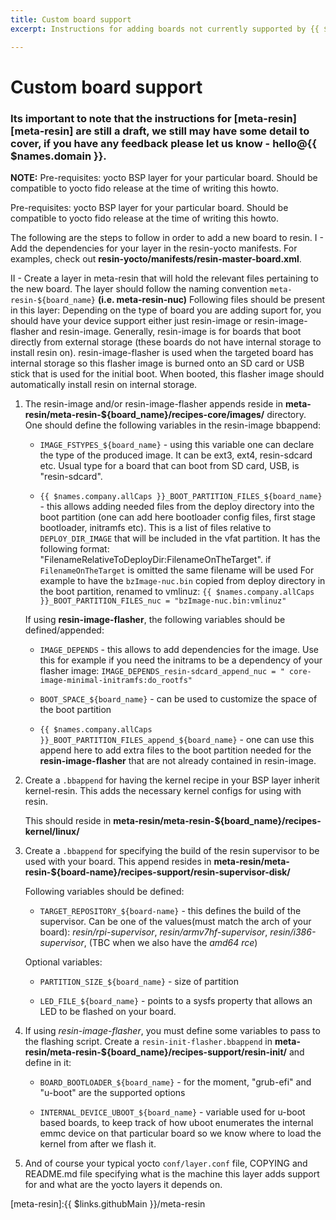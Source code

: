 ```yaml
---
title: Custom board support
excerpt: Instructions for adding boards not currently supported by {{ $names.company.lower }}

---
```


# Custom board support

### Its important to note that the instructions for [meta-resin][meta-resin] are still a draft, we still may have some detail to cover, if you have any feedback please let us know - hello@{{ $names.domain }}.

__NOTE:__ Pre-requisites: yocto BSP layer for your particular board. Should be compatible to yocto fido release at the time of writing this howto.

Pre-requisites: yocto BSP layer for your particular board. Should be compatible to yocto fido release at the time of writing this howto.

The following are the steps to follow in order to add a new board to resin.
I - Add the dependencies for your layer in the resin-yocto manifests. For examples, check out **resin-yocto/manifests/resin-master-board.xml**.

II - Create a layer in meta-resin that will hold the relevant files pertaining to the new board. The layer should follow the naming convention `meta-resin-${board_name}` **(i.e. meta-resin-nuc)**
Following files should be present in this layer:
Depending on the type of board you are adding suport for, you should have your device support either just resin-image or resin-image-flasher and resin-image. Generally, resin-image is for boards that boot directly from external storage (these boards do not have internal storage to install resin on). resin-image-flasher is used when the targeted board has internal storage so this flasher image is burned onto an SD card or USB stick that is used for the initial boot. When booted, this flasher image should automatically install resin on internal storage.

1. The resin-image and/or resin-image-flasher appends reside in **meta-resin/meta-resin-${board_name}/recipes-core/images/** directory.
One should define the following variables in the resin-image bbappend:

	- `IMAGE_FSTYPES_${board_name}` - using this variable one can declare the type of the produced image. It can be ext3, ext4, resin-sdcard etc. Usual type for a board that can boot from SD card, USB, is "resin-sdcard".

	- `{{ $names.company.allCaps }}_BOOT_PARTITION_FILES_${board_name}` - this allows adding needed files from the deploy directory into the boot partition (one can add here bootloader config files, first stage bootloader, initramfs etc).
	This is a list of files relative to `DEPLOY_DIR_IMAGE` that will be included in the vfat partition. It has the following format: "FilenameRelativeToDeployDir:FilenameOnTheTarget". if `FilenameOnTheTarget` is omitted the same filename will be used
	For example to have the `bzImage-nuc.bin` copied from deploy directory in the boot partition, renamed to vmlinuz: `{{ $names.company.allCaps }}_BOOT_PARTITION_FILES_nuc = "bzImage-nuc.bin:vmlinuz"`

	If using **resin-image-flasher**, the following variables should be defined/appended:

	- `IMAGE_DEPENDS` - this allows to add dependencies for the image. Use this for example if you need the initrams to be a dependency of your flasher image: `IMAGE_DEPENDS_resin-sdcard_append_nuc = " core-image-minimal-initramfs:do_rootfs"`

	- `BOOT_SPACE_${board_name}` - can be used to customize the space of the boot partition

	- `{{ $names.company.allCaps }}_BOOT_PARTITION_FILES_append_${board_name}` - one can use this append here to add extra files to the boot partition needed for the **resin-image-flasher** that are not already contained in resin-image.

2. Create a `.bbappend` for having the kernel recipe in your BSP layer inherit kernel-resin. This adds the necessary kernel configs for using with resin.

	This should reside in **meta-resin/meta-resin-${board_name}/recipes-kernel/linux/**

3. Create a `.bbappend` for specifying the build of the resin supervisor to be used with your board. This append resides in **meta-resin/meta-resin-${board-name}/recipes-support/resin-supervisor-disk/**

	Following variables should be defined:

	- `TARGET_REPOSITORY_${board-name}` - this defines the build of the supervisor. Can be one of the values(must match the arch of your board): *resin/rpi-supervisor*, *resin/armv7hf-supervisor*, *resin/i386-supervisor*, (TBC when we also have the *amd64 rce*)

	Optional variables:

	- `PARTITION_SIZE_${board_name}` - size of partition

	- `LED_FILE_${board_name}` - points to a sysfs property that allows an LED to be flashed on your board.

4. If using *resin-image-flasher*, you must define some variables to pass to the flashing script. Create a `resin-init-flasher.bbappend` in **meta-resin/meta-resin-${board_name}/recipes-support/resin-init/** and define in it:

	- `BOARD_BOOTLOADER_${board_name}` - for the moment, "grub-efi" and "u-boot" are the supported options

	- `INTERNAL_DEVICE_UBOOT_${board_name}` - variable used for u-boot based boards, to keep track of how uboot enumerates the internal emmc device on that particular board so we know where to load the kernel from after we flash it.

5. And of course your typical yocto `conf/layer.conf` file, COPYING and README.md file specifying what is the machine this layer adds support for and what are the yocto layers it depends on.


[meta-resin]:{{ $links.githubMain }}/meta-resin
